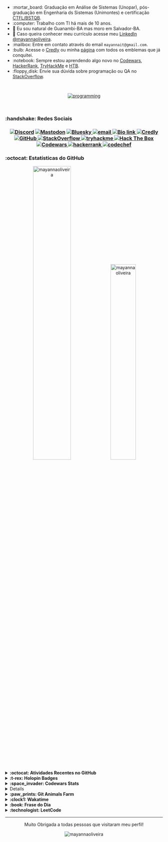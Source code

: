 <!-- INTRODUÇÃO -->
<ul>
<li> :mortar_board: Graduação em Análise de Sistemas (Unopar), pós-graduação em Engenharia ds Sistemas (Unimontes) e certificação <a href="https://bcr.bstqb.org.br/cert?field_certificado_numero_value=&amp;field_certificado_nome_value=Mayanna+Silva+Oliveira">CTFL/BSTQB</a>.</li>
<li> :computer: Trabalho com TI há mais de 10 anos.</li>
<li>📍 Eu sou natural de Guanambi-BA mas moro em Salvador-BA.</li>
<li>📎 Caso queira conhecer meu currículo acesse meu <a href="https://www.linkedin.com/in/mayannaoliveira/">LinkedIn @mayannaoliveira</a>.</li>
<li> :mailbox: Entre em contato através do email <code>mayannait@gmail.com</code>.</li>
<li> :bulb: Acesse o <a href="https://www.credly.com/users/mayannaoliveira">Credly</a> ou minha <a href="credly-badges.md">página</a> com todos os emblemas que já conquitei.</li>
<li> :notebook: Sempre estou aprendendo algo novo no <a href="https://www.codewars.com/users/mayannaoliveira">Codewars</a>, <a href="https://www.hackerrank.com/profile/mayannait">HackerRank</a>, <a href="https://tryhackme.com/p/mayannait">TryHackMe</a> e <a href="https://www.hackthebox.com/">HTB</a>.</li>
<li> :floppy_disk: Envie sua dúvida sobre programação ou QA no <a href="https://stackoverflow.com/users/16884312/mayanna">StackOverflow</a>.</li>
</ul>

</br>

<!-- SKILLS EM PROGRAMAÇÃO -->
<p align="center">
<a href="">
<img alt="programming" src="https://skillicons.dev/icons?i=python,django,go,ruby,r,matlab,html,css,javascript,mongodb,postgres,mysql,cassandra,selenium,cypress,postman,linux,ubuntu,kali,bash,vscodium,npm,yarn,git&perline=8"/>
</a>
</p>
</br>

<!-- REDES SOCIAIS -->
<h3> :handshake: Redes Sociais <h3>

<p align="center">
<!-- Discord  -->
<a href="https://discordapp.com/users/728043170226503721">
<img alt="Discord" src="https://img.shields.io/badge/Discord-%235865F2.svg?style=flat&logo=discord&logoColor=white"/>
</a>
<!-- Mastodon -->
​ <a href="https://mastodon.social/@mayannaoliveira">
<img alt="Mastodon" src="https://img.shields.io/badge/Mastodon-6364FF.svg?style=flat&logo=Mastodon&logoColor=white"/>
</a> 
<!-- Bluesky -->
​ <a href="https://bsky.app/profile/mayannaoliveira.bsky.social">
<img alt="Bluesky" src="https://img.shields.io/badge/Bluesky-0285FF.svg?style=flat&logo=Bluesky&logoColor=white"/>
</a>
<!-- Email -->
<a href=mailto:mayannait@gmail.com>
<img alt="email" src="https://img.shields.io/badge/Gmail-EA4335.svg?style=flat&logo=Gmail&logoColor=white"/>
</a>
<!-- Bio link-->
<a href="https://bio.link/mayanna">
<img alt="Bio link" src="https://img.shields.io/badge/Bio%20Link-000000.svg?style=flat&logo=Bio-Link&logoColor=white"/>
</a>
<!-- Credly -->
<a href="https://www.credly.com/users/mayannaoliveira/">
<img alt="Credly" src="https://img.shields.io/badge/Credly-FF6B00.svg?style=flat&logo=Credly&logoColor=white"/>
</a>
<!-- GitHub -->
<a href="https://github.com/mayannaoliveira">
<img alt="GitHub" src="https://img.shields.io/badge/GitHub-181717.svg?style=flat&logo=GitHub&logoColor=white"/>
</a>
<!-- Stackoverflow -->
<a href="https://stackoverflow.com/users/16884312/mayanna">
<img alt="StackOverflow" src="https://img.shields.io/badge/Stack%20Overflow-F58025.svg?style=flat&logo=Stack-Overflow&logoColor=white"/>
</a>
<!-- TryHackMe -->
<a href="https://tryhackme.com/p/mayannait">
<img src="https://img.shields.io/badge/TryHackMe-212C42?style=flat&logo=tryhackme&logoColor=white&link=https://tryhackme.com/p/mayannait" alt="tryhackme" />
</a> 
<!-- Hackthebox -->
<a href="https://academy.hackthebox.com/">
<img src="https://img.shields.io/badge/Hack%20The%20Box-9FEF00?style=flat&logo=HackTheBox&logoColor=white&link=https://academy.hackthebox.com/" alt="Hack The Box"/>
</a>
<!-- Codewars -->
<a href="https://www.codewars.com/users/mayannaoliveira">
<img src="https://img.shields.io/badge/Codewars-B1361E?style=flat&logo=codewars&logoColor=white&link=https://www.codewars.com/users/mayannaoliveira" alt="Codewars"/>
</a>
<!-- Hackerrank -->
<a href="https://www.hackerrank.com/profile/mayannait">
<img alt="hackerrank" src="https://img.shields.io/badge/-Hackerrank-00EA64?style=flat&logo=HackerRank&logoColor=white"/>
</a>
<!-- CodeChef -->
<a href="https://www.codechef.com/users/tower_boat_88">
<img alt="codechef" src="https://img.shields.io/badge/CodeChef-5B4638.svg?style=flat&logo=CodeChef&logoColor=white"/>
</a>
</p>

<!-- Estatísticas do GitHub -->
<h3> :octocat: Estatísticas do GitHub </h3>

<!-- Awesome GitHub Stats -->
<div class="row" align="center">
<div class="column">
<img src="https://awesome-github-stats.azurewebsites.net/user-stats/mayannaoliveira?cardType=github&theme=dark&preferLogin=false" alt="mayannaoliveira" style="width:49%">
<img src="https://github-readme-stats.vercel.app/api/top-langs?username=mayannaoliveira&show_icons=true&theme=dark&locale=en&layout=compact" alt="mayannaoliveira" style="width:40%">
</div>
</div>

</br>

<!-- GRÁFICO DO GITHUB -->
<details close>
<summary> <b> :octocat: Atividades Recentes no GitHub </b> </summary>


<!--START_SECTION:activity-->
1. 💪 Opened PR [#1](https://github.com/xiaohuohumax/readme-widget-hub/pull/1) in [xiaohuohumax/readme-widget-hub](https://github.com/xiaohuohumax/readme-widget-hub)
2. 💪 Opened PR [#3](https://github.com/peanuts735/training-repository/pull/3) in [peanuts735/training-repository](https://github.com/peanuts735/training-repository)
<!--END_SECTION:activity--> 


<sub>:bar_chart: Para mais informações gráficas acesse minha página de [Atividades do GitHub](github-activity.md).</sub>
</details>

<!-- HOLOPIN -->
<details close>
<summary> <b> :t-rex: Holopin Badges </b> </summary>

​<a href="https://holopin.io/@mayannaoliveira">
<img alt="holopin" src="https://holopin.me/mayannaoliveira" />
</a>
</details>

<!-- CODEWARS -->
<details close>
<summary> <b> :space_invader: Codewars Stats</b> </summary>

<p align="center">
​<a href="https://www.codewars.com/users/mayannaoliveira">
<img alt="codewars" src="https://github.r2v.ch/codewars?user=mayannaoliveira&name=true&top_languages=true&stroke=white&theme=default"/>
  </br>
<img alt="codewars" src="https://www.codewars.com/users/mayannaoliveira/badges/large"/>
</p>
</details>

<!-- DUOLINGO  -->
<details close>
<summary> <b> :bird: Duolingo Stats</b> </summary>

<div align="center">
<a href="https://www.duolingo.com/profile/mayannait">
<img alt="duolingo" src="https://github-duolingo-widget.onrender.com/api/duolingo-badge?username=mayannait&darkMode=true" width="350"/>
</br>
<img alt="duolingo" src="https://duolingo-stats-card.vercel.app/api?username=mayannait&theme=onedark" width="350"/>
</a>
  
</br>
<!--START_SECTION:duolingoStats-->
<!-- Automatically generated with https://github.com/centrumek/duolingo-readme-stats-->

| Username | Day Streak | Total XP |
|:---:|:---:|:---:|
| <img src="https://raw.githubusercontent.com/centrumek/duolingo-readme-stats/main/assets/duolingo.png" height="12"> mayannait | <img src="https://raw.githubusercontent.com/centrumek/duolingo-readme-stats/main/assets/streakinactive.svg" height="12"> 7 | <img src="https://raw.githubusercontent.com/centrumek/duolingo-readme-stats/main/assets/xp.svg" height="12"> 1247 | <img src="https://raw.githubusercontent.com/centrumek/duolingo-readme-stats/main/assets/xp.svg" height="12"> 0 |

| Language | XP |
|:---:|:---:|
| <img src="https://raw.githubusercontent.com/centrumek/duolingo-readme-stats/main/assets/langs/french.svg" height="12"> French (from <img src="https://raw.githubusercontent.com/centrumek/duolingo-readme-stats/main/assets/langs/portuguese.svg" height="12"> Portuguese) | <img src="https://raw.githubusercontent.com/centrumek/duolingo-readme-stats/main/assets/xp.svg" height="12"> 1127 |

<!--END_SECTION:duolingoStats-->

</div>
</details>

<!-- GIT ANIMALS -->
<details close>
<summary> <b> :paw_prints: Git Animals Farm</b> </summary>

<div align="center">
<a href="https://www.gitanimals.org/en_US?utm_medium=image&utm_source=mayannaoliveira&utm_content=farm">
<img src="https://render.gitanimals.org/farms/mayannaoliveira" width="600" height="300" alt="git-animals"/>
</a>
</div>
</details>

<!-- WAKATIME -->
<details close>
<summary> <b> :clock1: Wakatime </b> </summary>
<div align="center">

<a href="https://wakatime.com/@mayannaoliveira">
<img src="https://github-readme-stats.vercel.app/api/wakatime?username=mayannaoliveira&theme=dracula&layout=compact" alt="wakatime"/>
</a>

<!--START_SECTION:waka-->
<!--END_SECTION:waka-->

</div>
</details>

<!-- QUOTES https://github.com/PiyushSuthar/github-readme-quotes -->
<details close>
<summary> <b> :book: Frase do Dia </b> </summary>
<div align="center">
<a href="https://quotes-github-readme.vercel.app/api?theme=nord&type=horizontal&border=true">
<img src="https://quotes-github-readme.vercel.app/api?theme=nord&type=horizontal&border=true" alt="quotes"/>
</a>
</div>
</details>

<!-- LEETCODE -->
<details close>
<summary> <b> :technologist: LeetCode </b> </summary>
<div align="center">
<!-- LEETCODE https://github.com/songquanpeng/stats-cards --->
<img src="https://stats.justsong.cn/api/leetcode?username=mayannait&cn=true&theme=dark" alt="LeetCode">
</br>
<!-- LEETCODE https://github.com/JacobLinCool/LeetCode-Stats-Card --->
<img src="https://leetcard.jacoblin.cool/mayannait?ext=activity" alt="LeetCode">
</br>
<!-- LEETCODE https://github.com/KevzPeter/Leetcode-Badge-Showcase -->
<img src="https://leetcode-badge-showcase.vercel.app/api?username=mayannait&theme=dracula&border=border&animated=true" alt="LeetCode">

<sup> :student: Projeto em andamento... </sup>
</div>
</details>

---


<p align="center"> Muito Obrigada a todas pessoas que visitaram meu perfil! 
</br>
<p align="center"> <img src="https://komarev.com/ghpvc/?username=mayannaoliveira&label=Visitas%20no%20Perfil&color=red&style=for-the-badge" alt="mayannaoliveira" /> </p>
